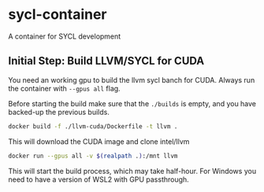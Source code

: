 # sycl-container

A container for SYCL development

## Initial Step: Build LLVM/SYCL for CUDA

You need an working gpu to build the llvm sycl banch for CUDA. Always run the container with `--gpus all` flag.

Before starting the build make sure that the `./builds` is empty, and you have backed-up the previous builds.

```bash
docker build -f ./llvm-cuda/Dockerfile -t llvm .
```

This will download the CUDA image and clone intel/llvm

```bash
docker run --gpus all -v $(realpath .):/mnt llvm
```

This will start the build process, which may take half-hour. For Windows you need to have a version of WSL2 with GPU passthrough. 


